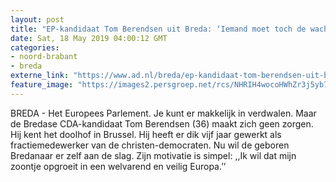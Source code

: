 ```yaml
---
layout: post
title: "EP-kandidaat Tom Berendsen uit Breda: ‘Iemand moet toch de wacht houden?’"
date: Sat, 18 May 2019 04:00:12 GMT
categories: 
- noord-brabant 
- breda 
externe_link: "https://www.ad.nl/breda/ep-kandidaat-tom-berendsen-uit-breda-iemand-moet-toch-de-wacht-houden~a57d2aab/"
feature_image: "https://images2.persgroep.net/rcs/NHRIH4wocoHWhZr3j5yb7ZTmvjA/diocontent/148226319/_fitwidth/400/?appId=21791a8992982cd8da851550a453bd7f&quality=0.7"
---
```


BREDA - Het Europees Parlement. Je kunt er makkelijk in verdwalen. Maar de Bredase CDA-kandidaat Tom Berendsen (36) maakt zich geen zorgen. Hij kent het doolhof in Brussel. Hij heeft er dik vijf jaar gewerkt als fractiemedewerker van de christen-democraten. Nu wil de geboren Bredanaar er zelf aan de slag. Zijn motivatie is simpel: ,,Ik wil dat mijn zoontje opgroeit in een welvarend en veilig Europa.’’
